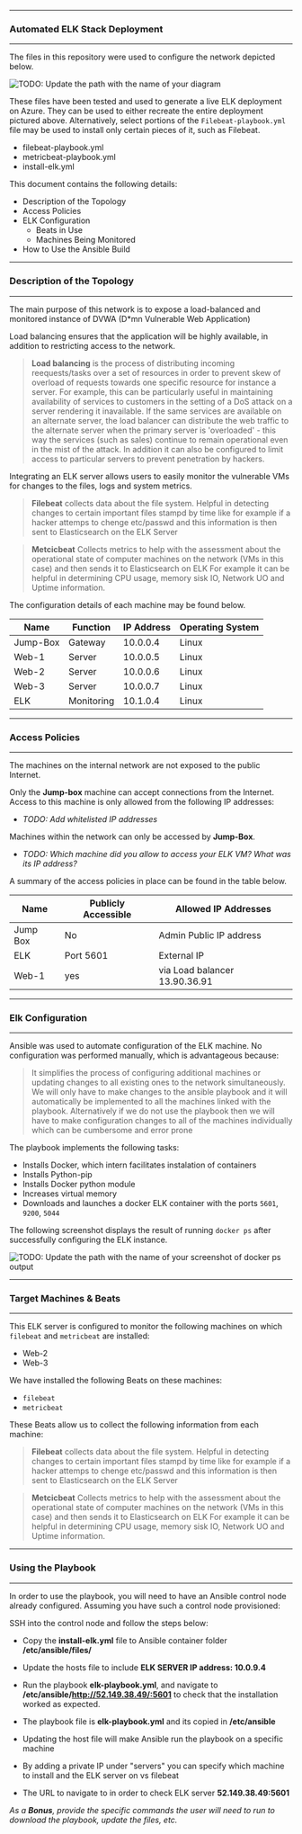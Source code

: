
---
###                             Automated ELK Stack Deployment
---
The files in this repository were used to configure the network depicted below.

![TODO: Update the path with the name of your diagram](Images/diagram_filename.png)

These files have been tested and used to generate a live ELK deployment on Azure. They can be used to either recreate the entire deployment pictured above. Alternatively, select portions of the `Filebeat-playbook.yml`  file may be used to install only certain pieces of it, such as Filebeat.

- filebeat-playbook.yml
- metricbeat-playbook.yml
- install-elk.yml

This document contains the following details:
- Description of the Topology
- Access Policies
- ELK Configuration
  - Beats in Use
  - Machines Being Monitored
- How to Use the Ansible Build

---
### Description of the Topology
---
The main purpose of this network is to expose a load-balanced and monitored instance of DVWA (D*mn Vulnerable Web Application)

Load balancing ensures that the application will be highly available, in addition to restricting access to the network.

> **Load balancing** is the process of distributing incoming reequests/tasks over a set of resources in order to prevent skew of overload of requests towards one specific resource for instance a server. For example, this can be particularly useful in maintaining availability of services to customers in the setting of a DoS attack on a server rendering it inavailable. If the same services are available on an alternate server, the load balancer can distribute the web traffic to the alternate server when the primary server is 'overloaded' - this way the services (such as sales) continue to remain operational even in the mist of the attack. In addition it can also be configured to limit access to particular servers to prevent penetration by hackers. 

Integrating an ELK server allows users to easily monitor the vulnerable VMs for changes to the files, logs and system metrics.

> **Filebeat** collects data about the file system. Helpful in detecting changes to certain important files stampd by time like for example if a hacker attemps to chenge etc/passwd and this information is then sent to Elasticsearch on the ELK Server

> **Metcicbeat** Collects metrics to help with the assessment about the operational state of computer machines on the network (VMs in this case) and then sends it to Elasticsearch on ELK For example it can be helpful in determining CPU usage, memory sisk IO, Network UO and Uptime information. 

The configuration details of each machine may be found below.


| Name     | Function     | IP Address | Operating System |
|----------|--------------|------------|------------------|
| Jump-Box | Gateway      | 10.0.0.4   |    Linux         |
| Web-1    | Server       | 10.0.0.5   |    Linux         |
| Web-2    | Server       | 10.0.0.6   |    Linux         |                  
| Web-3    | Server       | 10.0.0.7   |    Linux         |                  
| ELK      | Monitoring   | 10.1.0.4   |    Linux         |

---
### Access Policies
---
The machines on the internal network are not exposed to the public Internet. 

Only the **Jump-box** machine can accept connections from the Internet. Access to this machine is only allowed from the following IP addresses:
- _TODO: Add whitelisted IP addresses_

Machines within the network can only be accessed by **Jump-Box**.
- _TODO: Which machine did you allow to access your ELK VM? What was its IP address?_

A summary of the access policies in place can be found in the table below.

| Name     | Publicly Accessible | Allowed IP Addresses          |
|----------|---------------------|----------------------         |
| Jump Box |     No              | Admin Public IP address       |
| ELK      |     Port 5601       |   External IP                 |
| Web-1    |     yes             | via Load balancer 13.90.36.91 |

---
### Elk Configuration
---
Ansible was used to automate configuration of the ELK machine. No configuration was performed manually, which is advantageous because:

 > It simplifies the process of configuring additional machines or updating changes to all existing ones to the network simultaneously. We will only have to make changes to the ansible playbook and it will automatically be implemented to all the machines linked with the playbook. Alternatively if we do not use the playbook then we will have to make configuration changes to all of the machines individually which can be cumbersome and error prone

The playbook implements the following tasks:

- Installs Docker, which intern facilitates instalation of containers
- Installs Python-pip
- Installs Docker python module
- Increases virtual memory
- Downloads and launches a docker ELK container with the ports `5601`, `9200`, `5044`

The following screenshot displays the result of running `docker ps` after successfully configuring the ELK instance.

![TODO: Update the path with the name of your screenshot of docker ps output](Images/docker_ps_output.png)

---
### Target Machines & Beats
---
This ELK server is configured to monitor the following machines on which `filebeat` and `metricbeat` are installed:
- Web-2
- Web-3

We have installed the following Beats on these machines:
- `filebeat`
- `metricbeat`

These Beats allow us to collect the following information from each machine:

> **Filebeat** collects data about the file system. Helpful in detecting changes to certain important files stampd by time like for example if a hacker attemps to chenge etc/passwd and this information is then sent to Elasticsearch on the ELK Server

> **Metcicbeat** Collects metrics to help with the assessment about the operational state of computer machines on the network (VMs in this case) and then sends it to Elasticsearch on ELK For example it can be helpful in determining CPU usage, memory sisk IO, Network UO and Uptime information. 
---
### Using the Playbook
---

In order to use the playbook, you will need to have an Ansible control node already configured. Assuming you have such a control node provisioned: 

SSH into the control node and follow the steps below:
- Copy the  **install-elk.yml** file to Ansible container folder **/etc/ansible/files/**
- Update the hosts file to include **ELK SERVER IP address: 10.0.9.4**
- Run the playbook **elk-playbook.yml**, and navigate to **/etc/ansible/http://52.149.38.49/:5601** to check that the installation worked as expected.


- The playbook file is **elk-playbook.yml** and its copied in **/etc/ansible**
- Updating the host file will make Ansible run the playbook on a specific machine 
- By adding a private IP under "servers" you can specify which machine to install and the ELK server on vs filebeat
- The URL to navigate to in order to check ELK server **52.149.38.49:5601**

_As a **Bonus**, provide the specific commands the user will need to run to download the playbook, update the files, etc._
